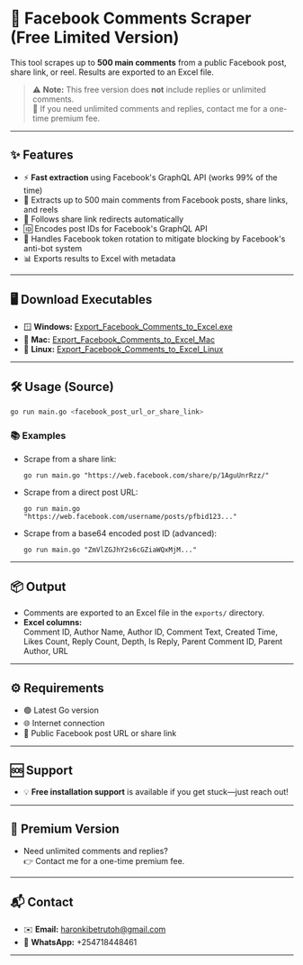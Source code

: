 # 🚀 Facebook Comments Scraper (Free Limited Version)

This tool scrapes up to **500 main comments** from a public Facebook post, share link, or reel. Results are exported to an Excel file.

> ⚠️ **Note:** This free version does **not** include replies or unlimited comments.  
> 💎 If you need unlimited comments and replies, contact me for a one-time premium fee.

---

## ✨ Features

- ⚡ **Fast extraction** using Facebook's GraphQL API (works 99% of the time)
- 📝 Extracts up to 500 main comments from Facebook posts, share links, and reels
- 🔗 Follows share link redirects automatically
- 🆔 Encodes post IDs for Facebook's GraphQL API
- 🔄 Handles Facebook token rotation to mitigate blocking by Facebook's anti-bot system
- 📊 Exports results to Excel with metadata

---

## 🖥️ Download Executables

- 🪟 **Windows:** [Export_Facebook_Comments_to_Excel.exe](https://www.mediafire.com/file/5klu3cadfaw1o06/Export_Facebook_Comments_to_Excel.exe/file)
- 🍏 **Mac:** [Export_Facebook_Comments_to_Excel_Mac](https://www.mediafire.com/file/ocu90xym2cwx7t8/Export_Facebook_Comments_to_Excel_Mac/file)
- 🐧 **Linux:** [Export_Facebook_Comments_to_Excel_Linux](https://www.mediafire.com/file/fmkdd357mapp4c3/Export_Facebook_Comments_to_Excel_Linux/file)

---

## 🛠️ Usage (Source)

```bash
go run main.go <facebook_post_url_or_share_link>
```

### 📚 Examples

- Scrape from a share link:
  ```
  go run main.go "https://web.facebook.com/share/p/1AguUnrRzz/"
  ```
- Scrape from a direct post URL:
  ```
  go run main.go "https://web.facebook.com/username/posts/pfbid123..."
  ```
- Scrape from a base64 encoded post ID (advanced):
  ```
  go run main.go "ZmVlZGJhY2s6cGZiaWQxMjM..."
  ```

---

## 📦 Output

- Comments are exported to an Excel file in the `exports/` directory.
- **Excel columns:**  
  Comment ID, Author Name, Author ID, Comment Text, Created Time, Likes Count, Reply Count, Depth, Is Reply, Parent Comment ID, Parent Author, URL

---

## ⚙️ Requirements

- 🟢 Latest Go version
- 🌐 Internet connection
- 🔗 Public Facebook post URL or share link

---

## 🆘 Support

- 💡 **Free installation support** is available if you get stuck—just reach out!

---

## 💎 Premium Version

- Need unlimited comments and replies?  
  👉 Contact me for a one-time premium fee.

---

## 📬 Contact

- ✉️ **Email:** haronkibetrutoh@gmail.com
- 📱 **WhatsApp:** +254718448461

---
